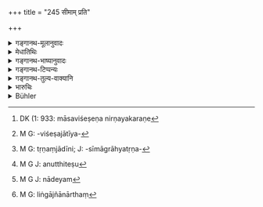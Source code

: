 +++
title = "245 सीमाम् प्रति"

+++

<details><summary>गङ्गानथ-मूलानुवादः</summary>

When a dispute regarding boundaries arises between two villages, the king shall settle the boundary during the month of Jyeṣṭha, when the landmarks are distinctly perceptible.—(245)
</details>

<details><summary>मेधातिथिः</summary>

**सीमां प्रति विवादे** सीमानिमित्ते । लक्षणेत्थंभूतेति प्रतेः कर्मप्रवचनीयत्वात् द्वितीयानिमित्तम् अपि लक्षणम् इति शक्यते वक्तुम् । **सीमा** मर्यादा ग्रामादीनां विभागः परिमाणम् इयत्ता परिच्छेदनम् इति यावत् । **ज्येष्ठे मासि नयेन्** निर्णयः कर्तव्यः । मासविशेषनिर्णये[^१३९] हेतुम् आह **संप्रकाशेषु सेतुषु** । सेतवः सीमालिङ्गानि वक्ष्यमाणानि लोष्ठपाषाणादिविशिष्टजातीयसीमा[^१४०] ग्राह्या, तृणगुञ्जादीनि[^१४१] प्राग् अस्मात् कालाद् उत्थितेषु[^१४२] तृणेषु लोष्ठपाषाणयोर् अन्यस्याश् च भूमेर् न विशेषो लक्ष्यते । पाषाणलक्षितायां यदा तत्र तृणानि न ज्ञायन्ते तदा सा सीमेति निश्चीयते । एवं वल्लीस्थानादिष्व् अपि । प्राग् वसन्ताद् वासन्तिके दाहे विशेषो न लक्ष्यते । हेत्वभिधानाच् च यस्मिन् देशे यदा व्यज्यन्ते ततो मासात् कालहरणं कर्तुं न देयम्[^१४३] । अन्यदा तु लिङ्गज्ञानार्थं[^१४४] कालापेक्षापि भवतीत्य् एतावत्फलं **ज्येष्ठ**ग्रहणे ॥ ८.२४५ ॥


[^१४४]:
     M G: liṅgājñānārthaṃ


[^१४३]:
     M G J: nādeyam


[^१४२]:
     M G J: anutthiteṣu


[^१४१]:
     M G: tṛṇaṃjādīni; J: -sīmāgrāhyatṛṇa-


[^१४०]:
     M G: -viśeṣajātīya-


[^१३९]:
     DK (1: 933: māsaviśeṣeṇa nirṇayakaraṇe
</details>

<details><summary>गङ्गानथ-भाष्यानुवादः</summary>

‘*Dispute regarding boundaries*,’—*i.e*., dispute on account of boundary: the particle ‘*prati*’ being a preposition, governs the accusative, according to Pāṇini 1.4.90: specially as the cause of a thing also can he spoken of as its characteristic feature.

‘*Boundary*’,—the limit of villages, their division, the exact determination of their extent.

‘*Shall settle it*’—decide it,—‘*during the month of Jyeṣṭha*.’

The text adds the reason why the boundary should be settled during this particular month:—‘*when the land-marks are distinctly perceptible*’— Boundary-marks are going to be described below; such as those consisting of clods of stone or things of that kind, and also thickets of grass and the like. Before the advent of the said month, while grass is growing on all sides, no difference could be perceived between grounds marked by a stone-piece and other grounds. When however, the boundary is marked by a piece of stone, if no grasses are visible, then the boundary is easily determined. Similarly In cases where demarcation has been done by creepers and thickets, the boundary should be settled before the advent of spring; for when trees and creepers are burnt down by forest-fires during the spring, no distinction could be perceived.

In as much as the text has put forward a reason for settling the dispute during a certain month, it is to be concluded that in a case where the marks are easily perceptible, the king should not wait for any particular month, thereby affording time to the parties concerned. It is only for the purpose of finding the necessary marks that one need wait for any particular month. This is the sole purpose served by the mention of the month of *Jyeṣṭha*.—(245)
</details>

<details><summary>गङ्गानथ-टिप्पन्यः</summary>

This verse is quoted in *Vivādaratnākara* (p. 201), which adds the
following notes:—‘*Nayet*’, ‘should find out’;—‘*setu*’ here stands for
any mark of boundary,—where these are ‘*saprakāśa*,’ *i*. *e*., quite
perceptible by reason of water having dried up;—the word ‘*Jyaiṣṭha*’
also should be taken as standing for any time which makes it possible
for the boundary-marks to be perceived.

It is quoted in *Aparārka* (p. 758), which adds the following notes:—The
term ‘*grāma*’ should be taken including cities, fields and houses in
regard to which boundary-disputes arise, so that boundary-disputes fall
into these four classes;—when the text mentions the month of
‘*Jyeṣṭha*’, it does not mean that it must be done during that month;
all that it means to imply is *convenience*, that month being the most
convenient for the purpose of determining boundaries;—‘*setu*’ stands
for bunds and other boundary-marks;—in *Vivādacintāmaṇi* (p. 92);—and in
*Vīramitrodaya* (Vyavahāra, 142a), which says that the month of,
‘*Jyeṣṭha*’ is mentioned only by way of illustration; all that is meant
is that it shall be done at a time when the boundary-marks may be
perceptible,—and that ‘*grāma*’ stands for *city* also.
</details>

<details><summary>गङ्गानथ-तुल्य-वाक्यानि</summary>

**(verses 8.245-251)  
**

*Yājñavalkya* (2.151).—‘They should determine the boundary as indicated
by a mound, coal, chaff or trees; as also by dikes, ant-hills, pits,
bones, stone-piles and such other things.’

*Nārada* (11.4-5).—‘They shall determine the boundary in accordance with
old landmarks, chaff of grain, coal, potsherds, wells, sanctuaries,
trees,—objects of general notoriety, such as ant-hills, artificial
mounds, slopes, hills and the like, fields, gardens, roads and old
dikes.’

*Bṛhaspati* (19.2-6).—‘The determination of boundaries should be settled
at the time of foundation, and it should be marked by visible and
invisible signs, so as to dispel all doubt. Wells, tanks, pools, large
trees, gardens, temples, mounds, channels, the course of a river, sands,
shrubs, or piles of stones;—by such visible signs as these a boundary
line should always be marked; also by other marks deposited underground,
which the earth is not likely to destroy;—such as dry cowdung, bones,
chaff, charcoal, stones, potsherds, sand, bricks, cow’s tails,
cotton-seeds and ashes; after having placed these substances in vessels
one should deposit them there underground at the extremities of the
boundary.’
</details>

<details><summary>भारुचिः</summary>

उपन्यासश् चित्तप्रणिधानार्थः । **ज्येष्ठमासे** सेतवः, सीमाव्यवच्छेदहेतवः, सुविज्ञाता भवन्ति ॥ ८.२४४ ॥
</details>

<details><summary>Bühler</summary>

245	If a dispute has arisen between two villages concerning a boundary, the king shall settle the limits in the month of Gyaishtha, when the landmarks are most distinctly visible.
</details>
